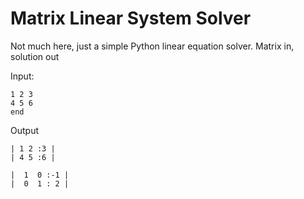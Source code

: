 # Matrix Linear System Solver

Not much here, just a simple Python linear equation solver. Matrix in, solution out

Input:

```
1 2 3
4 5 6
end
```

Output

```
| 1 2 :3 |
| 4 5 :6 |

|  1  0 :-1 |
|  0  1 : 2 |
```
